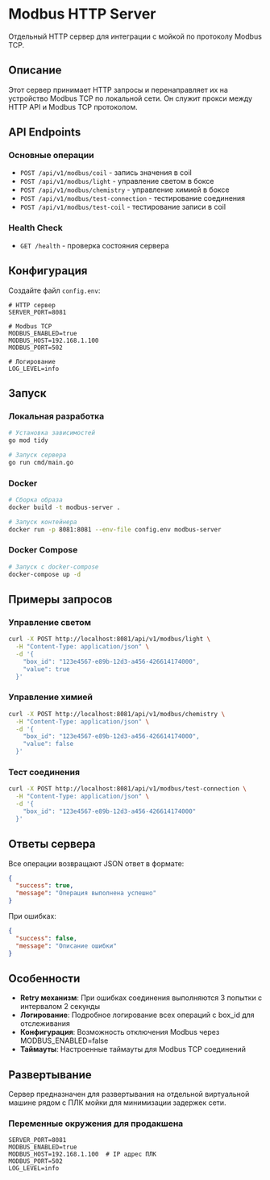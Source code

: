 # Modbus HTTP Server

Отдельный HTTP сервер для интеграции с мойкой по протоколу Modbus TCP.

## Описание

Этот сервер принимает HTTP запросы и перенаправляет их на устройство Modbus TCP по локальной сети. Он служит прокси между HTTP API и Modbus TCP протоколом.

## API Endpoints

### Основные операции

- `POST /api/v1/modbus/coil` - запись значения в coil
- `POST /api/v1/modbus/light` - управление светом в боксе
- `POST /api/v1/modbus/chemistry` - управление химией в боксе
- `POST /api/v1/modbus/test-connection` - тестирование соединения
- `POST /api/v1/modbus/test-coil` - тестирование записи в coil

### Health Check

- `GET /health` - проверка состояния сервера

## Конфигурация

Создайте файл `config.env`:

```env
# HTTP сервер
SERVER_PORT=8081

# Modbus TCP
MODBUS_ENABLED=true
MODBUS_HOST=192.168.1.100
MODBUS_PORT=502

# Логирование
LOG_LEVEL=info
```

## Запуск

### Локальная разработка

```bash
# Установка зависимостей
go mod tidy

# Запуск сервера
go run cmd/main.go
```

### Docker

```bash
# Сборка образа
docker build -t modbus-server .

# Запуск контейнера
docker run -p 8081:8081 --env-file config.env modbus-server
```

### Docker Compose

```bash
# Запуск с docker-compose
docker-compose up -d
```

## Примеры запросов

### Управление светом

```bash
curl -X POST http://localhost:8081/api/v1/modbus/light \
  -H "Content-Type: application/json" \
  -d '{
    "box_id": "123e4567-e89b-12d3-a456-426614174000",
    "value": true
  }'
```

### Управление химией

```bash
curl -X POST http://localhost:8081/api/v1/modbus/chemistry \
  -H "Content-Type: application/json" \
  -d '{
    "box_id": "123e4567-e89b-12d3-a456-426614174000",
    "value": false
  }'
```

### Тест соединения

```bash
curl -X POST http://localhost:8081/api/v1/modbus/test-connection \
  -H "Content-Type: application/json" \
  -d '{
    "box_id": "123e4567-e89b-12d3-a456-426614174000"
  }'
```

## Ответы сервера

Все операции возвращают JSON ответ в формате:

```json
{
  "success": true,
  "message": "Операция выполнена успешно"
}
```

При ошибках:

```json
{
  "success": false,
  "message": "Описание ошибки"
}
```

## Особенности

- **Retry механизм**: При ошибках соединения выполняются 3 попытки с интервалом 2 секунды
- **Логирование**: Подробное логирование всех операций с box_id для отслеживания
- **Конфигурация**: Возможность отключения Modbus через MODBUS_ENABLED=false
- **Таймауты**: Настроенные таймауты для Modbus TCP соединений

## Развертывание

Сервер предназначен для развертывания на отдельной виртуальной машине рядом с ПЛК мойки для минимизации задержек сети.

### Переменные окружения для продакшена

```env
SERVER_PORT=8081
MODBUS_ENABLED=true
MODBUS_HOST=192.168.1.100  # IP адрес ПЛК
MODBUS_PORT=502
LOG_LEVEL=info
```

